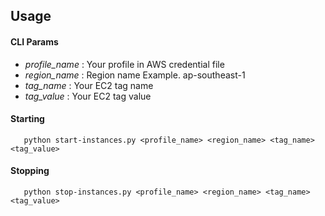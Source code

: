 ## Usage ##

#### CLI Params ####
* _profile_name_ : Your profile in AWS credential file
* _region_name_ : Region name Example. ap-southeast-1
* _tag_name_ : Your EC2 tag name
* _tag_value_ : Your EC2 tag value

#### Starting ####

```
   python start-instances.py <profile_name> <region_name> <tag_name> <tag_value>
```    
    
#### Stopping ####
    
```
   python stop-instances.py <profile_name> <region_name> <tag_name> <tag_value>
``` 